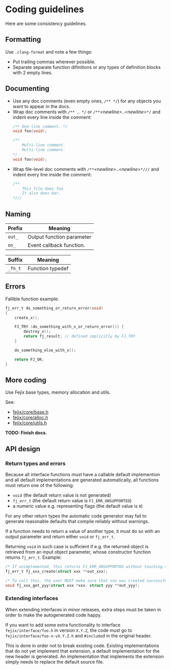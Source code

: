 # Coding guidelines

Here are some consistency guidelines.

## Formatting

Use `.clang-format` and note a few things:

* Put trailing commas wherever possible.
* Separate separate function difinitions or any types of definition blocks with 2 empty lines.

## Documenting

* Use any doc comments (even empty ones, `/** */`) for any objects you want to appear in the docs.
* Wrap doc comments with `/** `..` */` or `/**`*\<newline\>*..*\<newline\>*`*/`
  and indent every line inside the comment:
    ```c
    /** One-line comment. */
    void foo(void);

    /**
        Multi-line comment.
        Multi-line comment.
    */
    void foo(void);
    ```
* Wrap file-level doc comments with `/**`*\<newline\>*..*\<newline\>*`*///`
  and indent every line inside the comment:
    ```c
    /**
        This file does foo.
        It also does bar.
    *///
    ```

## Naming

| Prefix | Meaning                   |
| ------ | ------------------------- |
| `out_` | Output function parameter |
| `on_`  | Event callback function.  |

| Suffix         | Meaning                                                              |
| -------------- | -------------------------------------------------------------------- |
| `_fn_t`        | Function typedef                                                     |

## Errors

Fallible function example:

```c
fj_err_t do_something_or_return_error(void)
{
    create_x();

    FJ_TRY (do_something_with_x_or_return_error()) {
        destroy_x();
        return fj_result; // defined implicitly by FJ_TRY
    }

    do_something_else_with_x();

    return FJ_OK;
}
```

## More coding

Use Fejix base types, memory allocation and utils.

See:
* [fejix/core/base.h](../../include/fejix/core/base.h)
* [fejix/core/alloc.h](../../include/fejix/core/alloc.h)
* [fejix/core/utils.h](../../include/fejix/core/utils.h)

**TODO: Finish docs.**


## API design

### Return types and errors

Because all interface functions must have a callable default implemention and all default
implementations are generated automatically, all functions must return one of the following:
* ``void`` (the default return value is not generated)
* ``fj_err_t`` (the default return value is ``FJ_ERR_UNSUPPORTED``)
* a numeric value e.g. representing flags (the default value is ``0``)

For any other return types the automatic code generator may fail to generate reasonable defaults
that compile reliably without warnings.

If a function needs to return a value of another type, it must do so with an output parameter
and return either ``void`` or ``fj_err_t``.

Returning ``void`` in such case is sufficient if e.g. the returned object is retrieved
from an input object parameter, whose constructor function returns ``fj_err_t``. Example:
```c
/* If unimplemented, this returns FJ_ERR_UNSUPPORTED without touching the arguments. */
fj_err_t fj_xxx_create(struct xxx **out_xxx);

/* To call this, the user MUST make sure that xxx was created successfully. */
void fj_xxx_get_yyy(struct xxx *xxx, struct yyy **out_yyy);
```

### Extending interfaces

When extending interfaces in minor releases, extra steps must be taken in order to make the
autogenerated code happy.

If you want to add some extra functionality to interface ``fejix/interface/foo.h`` in version
``X.Y.Z``, the code must go to ``fejix/interface/foo-x-vX.Y.Z.h`` and
``#include``d in the original header.

This is done in order not to break existing code.
Existing implementations that do not yet implement that extension, a default implementation for the
new header is generated. An implementation that implements the extension simply needs to replace
the default source file.
